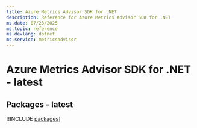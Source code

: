 ```yaml
---
title: Azure Metrics Advisor SDK for .NET
description: Reference for Azure Metrics Advisor SDK for .NET
ms.date: 07/23/2025
ms.topic: reference
ms.devlang: dotnet
ms.service: metricsadvisor
---
```

# Azure Metrics Advisor SDK for .NET - latest
## Packages - latest
[!INCLUDE [packages](metrics-advisor-index.md)]